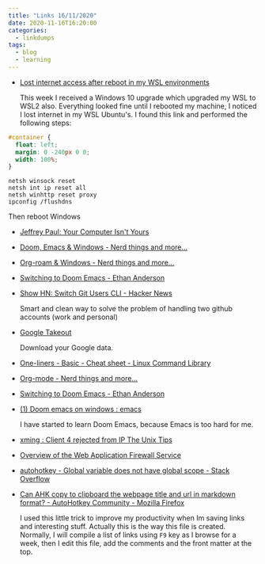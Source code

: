 ```yaml
---
title: "Links 16/11/2020"
date: 2020-11-16T16:20:00
categories:
  - linkdumps
tags:
  - blog
  - learning
---
```

* [Lost internet access after reboot in my WSL environments](https://github.com/microsoft/WSL/issues/3438#issuecomment-410518578)
  
  This week I received a Windows 10 upgrade which upgraded my WSL to WSL2 also. Everything looked fine until I rebooted my machine, I noticed I lost internet in my WSL Ubuntu's. I found this link and performed the following steps:

```css
#container {
  float: left;
  margin: 0 -240px 0 0;
  width: 100%;
}
```

  ```dos
  netsh winsock reset
  netsh int ip reset all
  netsh winhttp reset proxy
  ipconfig /flushdns
  ```
  
  Then reboot Windows

* [Jeffrey Paul: Your Computer Isn't Yours](https://sneak.berlin/20201112/your-computer-isnt-yours/)

* [Doom, Emacs & Windows - Nerd things and more...](https://earvingad.github.io/posts/doom_emacs_windows/)

* [Org-roam & Windows - Nerd things and more...](https://earvingad.github.io/posts/org_roam_windows/)

* [Switching to Doom Emacs - Ethan Anderson](https://ethanaa.com/blog/switching-to-doom-emacs/#doom-emacs)

* [Show HN: Switch Git Users CLI - Hacker News](https://news.ycombinator.com/item?id=25069350)
  
  Smart and clean way to solve the problem of handling two github accounts (work and personal)

* [Google Takeout](https://takeout.google.com/?pli=1) 

  Download your Google data.

* [One-liners - Basic - Cheat sheet - Linux Command Library](https://linuxcommandlibrary.com/basic/oneliners.html)

* [Org-mode - Nerd things and more...](https://earvingad.github.io/posts/org_mode/)

* [Switching to Doom Emacs - Ethan Anderson](https://ethanaa.com/blog/switching-to-doom-emacs/#install-doom-emacs)

* [(1) Doom emacs on windows : emacs](https://www.reddit.com/r/emacs/comments/d5hbhl/doom_emacs_on_windows/)

  I have started to learn Doom Emacs, because Emacs is too hard for me.

* [xming : Client 4 rejected from IP The Unix Tips](https://theunixtips.com/xming-client-4-rejected-from-ip/)

* [Overview of the Web Application Firewall Service](https://docs.cloud.oracle.com/en-us/iaas/Content/WAF/Concepts/overview.htm)

* [autohotkey - Global variable does not have global scope - Stack Overflow](https://stackoverflow.com/questions/10198900/global-variable-does-not-have-global-scope)

* [Can AHK copy to clipboard the webpage title and url in markdown format? - AutoHotkey Community - Mozilla Firefox](https://www.autohotkey.com/boards/viewtopic.php?t=72431)

  I used this little trick to improve my productivity when Im saving links and interesting stuff. Actually this is the way this file is created. Normally, I will compile a list of links using `F9` key as I browse for a week, then I edit this file, add the comments and the front matter at the top.
